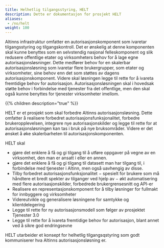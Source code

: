 ```yaml
---
title: Helhetlig tilgangsstyring, HELT
description: Dette er dokumentasjon for prosjekt HELT
aliases:
 - /no/helt
weight: 100
---
```


Altinns infrastruktur omfatter en autorisasjonskomponent som ivaretar tilgangsstyring og tilgangskontroll. Det er ønskelig at denne komponenten skal kunne benyttes som en selvstendig nasjonal felleskomponent og slik redusere offentlige etater og virksomheters behov for å lage egne autorisasjonsløsninger. Dette medfører behov for en skalerbar autorisasjonsløsning som ivaretar flere brukergrupper, som etater og virksomheter, sine behov enn det som støttes av dagens autorisasjonskomponent. Videre skal løsningen legge til rette for å ivareta fremtidige behov for autorisasjon. Autorisasjonsløsningen skal i hovedsak støtte behov i forbindelse med tjenester fra det offentlige, men den skal også kunne benyttes for tjenester virksomheter imellom.

{{% children description="true" %}}

HELT er et prosjekt som skal forbedre Altinns autorisasjonsløsning. Dette omfatter å realisere forbedret autorisasjonsfunksjonalitet, forbedre brukeropplevelsen, integrere nye autorisasjonskilder og legge til rette for at autorisasjonsløsningen kan tas i bruk på nye bruksområder. Videre er det ønsket å øke skalerbarheten til autorisasjonskomponenten. 

HELT skal 
* gjøre det enklere å få og gi tilgang til å utføre oppgaver på vegne av en virksomhet, den man er ansatt i eller en annen.
* gjøre det enklere å få og gi tilgang til datasett man har tilgang til, i forbindelse med tjenester i Altinn, men også uavhengig av disse.
* Tilby forbedret autorisasjonsfunksjonalitet 
  −	spesielt for brukere som må håndtere et bredt spekter av tilganger ved hjelp av
  −	økt automatisering med flere autorisasjonskilder, forbedrede brukergrensesnitt og API-er
* Realisere en representasjonskomponent for å tilby løsninger for fullmakt for innbyggere og virksomheter
* Videreutvikle og generalisere løsningene for samtykke og klientdelegering
* Legge til rette for ny autorisasjonsmodell som følger av prosjektet Tjenester 3.0
* Legge til rette for å ivareta fremtidige behov for autorisasjon, blant annet ved å sikre god endringsevne

HELT utarbeider et konsept for helhetlig tilgangsqstyring som godt kommuniserer hva Altinns autorisasjonsløsning er.

